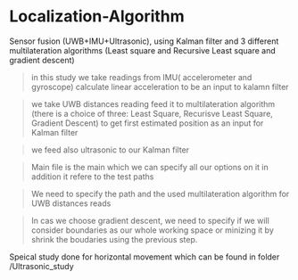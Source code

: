 # Localization-Algorithm
Sensor fusion (UWB+IMU+Ultrasonic), using Kalman filter and 3 different multilateration algorithms (Least square and Recursive Least square and gradient descent)

> in this study we take readings from IMU( accelerometer and gyroscope) calculate linear acceleration to be an input to kalamn filter

> we take UWB distances reading feed it to multilateration algorithm (there is a choice of three: Least Square, Recurisve Least Square, Gradient Descent) to get first estimated position as an input for Kalman filter

> we feed also ultrasonic to our Kalman filter


> Main file is the main which we can specify all our options on it in addition it refere to the test paths

> We need to specify the path and the used multilateration algorithm for UWB distances reads

> In cas we choose gradient descent, we need to specify if we will consider boundaries as our whole working space or minizing it by shrink the boudaries using the previous step.

Speical study done for horizontal movement which can be found in folder /Ultrasonic_study
